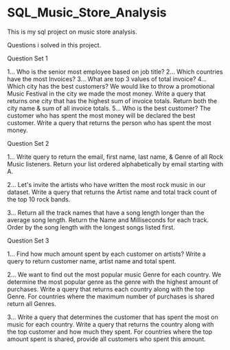 # SQL_Music_Store_Analysis
This is my sql project on music store analysis.

Questions i solved in this project.

Question Set 1

1... Who is the senior most employee based on job title?
2... Which countries have the most Invoices?
3... What are top 3 values of total invoice?
4... Which city has the best customers? We would like to throw a promotional Music Festival in the city we made the most money. Write a query that returns one city that has the highest sum of invoice totals. Return both the city name & sum of all invoice totals.
5... Who is the best customer? The customer who has spent the most money will be declared the best customer. Write a query that returns the person who has spent the most money.

Question Set 2 

1... Write query to return the email, first name, last name, & Genre of all Rock Music listeners. Return your list ordered alphabetically by email starting with A.

2... Let's invite the artists who have written the most rock music in our dataset. Write a query that returns the Artist name and total track count of the top 10 rock bands.

3... Return all the track names that have a song length longer than the average song length. Return the Name and Milliseconds for each track. Order by the song length with the longest songs listed first.

Question Set 3 

1... Find how much amount spent by each customer on artists? Write a query to return customer name, artist name and total spent.

2... We want to find out the most popular music Genre for each country. We determine the most popular genre as the genre with the highest amount of purchases. Write a query that returns each country along with the top Genre. For countries where the maximum number of purchases is shared return all Genres.

3... Write a query that determines the customer that has spent the most on music for each country. Write a query that returns the country along with the top customer and how much they spent. For countries where the top amount spent is shared, provide all customers who spent this amount.
